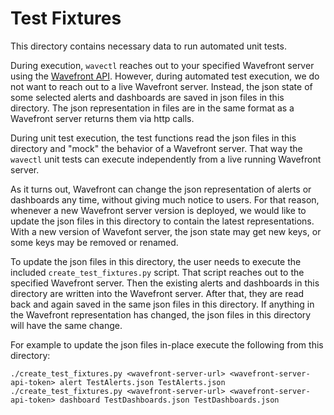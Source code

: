 
# Test Fixtures

This directory contains necessary data to run automated unit tests.

During execution, `wavectl` reaches out to your specified Wavefront server
using the [Wavefront API](https://docs.wavefront.com/wavefront_api.html).
However, during automated test execution, we do not want to reach out to a live
Wavefront server. Instead, the json state of some selected alerts and
dashboards are saved in json files in this directory. The json representation
in files are in the same format as a Wavefront server returns them via http
calls.

During unit test execution, the test functions read the json files in this
directory and "mock" the behavior of a Wavefront server. That way the `wavectl`
unit tests can execute independently from a live running Wavefront server.

As it turns out, Wavefront can change the json representation of alerts or
dashboards any time, without giving much notice to users. For that reason,
whenever a new Wavefront server version is deployed, we would like to update
the json files in this directory to contain the latest representations. With a
new version of Wavefont server, the json state may get new keys, or some keys
may be removed or renamed.

To update the json files in this directory, the user needs to execute the
included `create_test_fixtures.py` script. That script reaches out to the
specified Wavefront server. Then the existing alerts and dashboards in this
directory are written into the Wavefront server. After that, they are read back
and again saved in the same json files in this directory. If anything in the
Wavefront representation has changed, the json files in this directory will
have the same change.


For example to update the json files in-place execute the following from this
directory:

```
./create_test_fixtures.py <wavefront-server-url> <wavefront-server-api-token> alert TestAlerts.json TestAlerts.json
./create_test_fixtures.py <wavefront-server-url> <wavefront-server-api-token> dashboard TestDashboards.json TestDashboards.json
```

